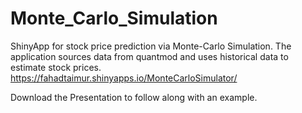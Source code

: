 # Monte_Carlo_Simulation
ShinyApp for stock price prediction via Monte-Carlo Simulation. 
The application sources data from quantmod and uses historical data to estimate stock prices. 
https://fahadtaimur.shinyapps.io/MonteCarloSimulator/

Download the Presentation to follow along with an example. 
